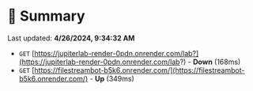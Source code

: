 # 📖 Summary
Last updated: **4/26/2024, 9:34:32 AM**

- `GET` [https://jupiterlab-render-0pdn.onrender.com/lab?](https://jupiterlab-render-0pdn.onrender.com/lab?) - **Down** (168ms)
- `GET` [https://filestreambot-b5k6.onrender.com/](https://filestreambot-b5k6.onrender.com/) - **Up** (349ms)
